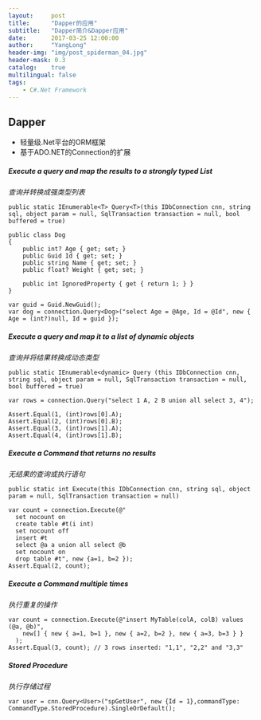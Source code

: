 ```yaml
---
layout:     post
title:      "Dapper的应用"
subtitle:   "Dapper简介&Dapper应用"
date:       2017-03-25 12:00:00
author:     "YangLong"
header-img: "img/post_spiderman_04.jpg"
header-mask: 0.3
catalog:    true 
multilingual: false  
tags:
    - C#.Net Framework
---
```



## Dapper  
- 轻量级.Net平台的ORM框架 
- 基于ADO.NET的Connection的扩展 

##### Execute a query and map the results to a strongly typed List  
*查询并转换成强类型列表*
```csp
public static IEnumerable<T> Query<T>(this IDbConnection cnn, string sql, object param = null, SqlTransaction transaction = null, bool buffered = true)
```

```csp
public class Dog
{
    public int? Age { get; set; }
    public Guid Id { get; set; }
    public string Name { get; set; }
    public float? Weight { get; set; }

    public int IgnoredProperty { get { return 1; } }
}

var guid = Guid.NewGuid();
var dog = connection.Query<Dog>("select Age = @Age, Id = @Id", new { Age = (int?)null, Id = guid });
```
##### Execute a query and map it to a list of dynamic objects  
*查询并将结果转换成动态类型*
```csp
public static IEnumerable<dynamic> Query (this IDbConnection cnn, string sql, object param = null, SqlTransaction transaction = null, bool buffered = true)
```

```csp
var rows = connection.Query("select 1 A, 2 B union all select 3, 4");

Assert.Equal(1, (int)rows[0].A);
Assert.Equal(2, (int)rows[0].B);
Assert.Equal(3, (int)rows[1].A);
Assert.Equal(4, (int)rows[1].B);
```

##### Execute a Command that returns no results
*无结果的查询或执行语句*  
```csp
public static int Execute(this IDbConnection cnn, string sql, object param = null, SqlTransaction transaction = null)
```
```csp
var count = connection.Execute(@"
  set nocount on
  create table #t(i int)
  set nocount off
  insert #t
  select @a a union all select @b
  set nocount on
  drop table #t", new {a=1, b=2 });
Assert.Equal(2, count);
```
##### Execute a Command multiple times
*执行重复的操作*  
```csp
var count = connection.Execute(@"insert MyTable(colA, colB) values (@a, @b)",
    new[] { new { a=1, b=1 }, new { a=2, b=2 }, new { a=3, b=3 } }
  );
Assert.Equal(3, count); // 3 rows inserted: "1,1", "2,2" and "3,3"
```

##### Stored Procedure
*执行存储过程*  
```csp
var user = cnn.Query<User>("spGetUser", new {Id = 1},commandType: CommandType.StoredProcedure).SingleOrDefault();
```